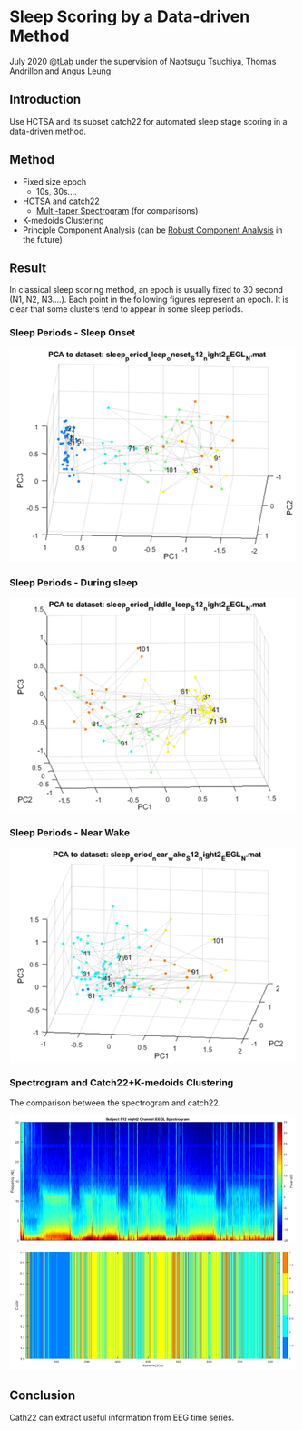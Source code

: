 # Sleep Scoring by a Data-driven Method 

July 2020 @[tLab](https://sites.google.com/monash.edu/tlab/home) under the supervision of Naotsugu Tsuchiya, Thomas Andrillon and Angus Leung. 



## Introduction 

Use HCTSA and its subset catch22 for automated sleep stage scoring in a data-driven method. 



## Method 

- Fixed size epoch 
	- 10s, 30s....
- [HCTSA](https://github.com/benfulcher/hctsa) and [catch22](https://github.com/chlubba/catch22)
	- [Multi-taper Spectrogram](https://prerau.bwh.harvard.edu/multitaper/) (for comparisons)
- K-medoids Clustering 
- Principle Component Analysis (can be [Robust Component Analysis](https://www.youtube.com/watch?v=yDpz0PqULXQ) in the future)



## Result

In classical sleep scoring method, an epoch is usually fixed to 30 second (N1, N2, N3....). Each point in the following figures represent an epoch. It is clear that some clusters tend to appear in some sleep periods. 



### Sleep Periods - Sleep Onset 

![image-20210205142640664](image-20210205142640664.png)

### Sleep Periods - During sleep

![image-20210205142724021](image-20210205142724021.png)

### Sleep Periods - Near Wake

![image-20210205142829504](image-20210205142829504.png)



### Spectrogram and Catch22+K-medoids Clustering 

The comparison between the spectrogram and catch22.  

<img src="image-20210205143001419.png" alt="image-20210205143001419" style="zoom: 95%;" />

![image-20210205143056200](image-20210205143056200.png)

## Conclusion 

Cath22 can extract useful information from EEG time series. 